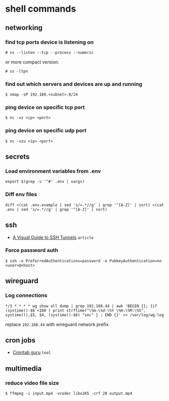 # shell commands

## networking

### find tcp ports device is listening on

```
# ss --listen --tcp --process --numeric
```

or more compact version:

```
# ss -ltpn
```

### find out which servers and devices are up and running

```
$ nmap -sP 192.168.<subnet>.0/24
```

### ping device on specific tcp port

```
$ nc -vz <ip> <port>
```

### ping device on specific udp port

```
$ nc -vzu <ip> <port>
```

## secrets

### Load environment variables from .env

```
export $(grep -v '^#' .env | xargs)
```

### Diff env files

```
diff <(cat .env.example | sed 's/=.*//g' | grep '^[A-Z]' | sort) <(cat .env | sed 's/=.*//g' | grep '^[A-Z]' | sort)
```

## ssh

- [A Visual Guide to SSH Tunnels](https://iximiuz.com/en/posts/ssh-tunnels/) `article`

### Force password auth

```
$ ssh -o PreferredAuthentications=password -o PubkeyAuthentication=no <user>@<host>
```

## wireguard

### Log connections

```
*/3 * * * * wg show all dump | grep 192.168.44 | awk 'BEGIN {}; {if (systime()-$6 <180 ) print strftime("\%m-\%d-\%Y \%H:\%M:\%S", systime()),$5, $4, (systime()-$6) "sec" } ; END {}' >> /var/log/wg.log
```

replace `192.168.44` with wireguard network prefix

## cron jobs

- [Crontab guru](https://crontab.guru/) `tool`

### 

## multimedia

### reduce video file size

```
$ ffmpeg -i input.mp4 -vcodec libx265 -crf 28 output.mp4
```